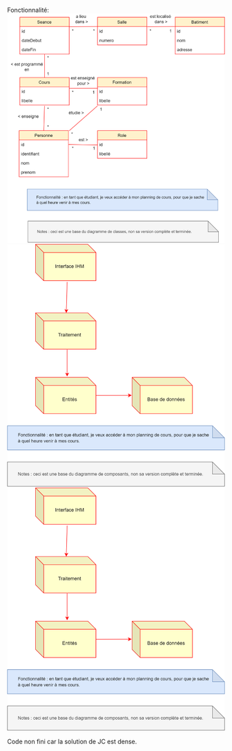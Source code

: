 Fonctionnalité:
![img.png](img.png)
![img_1.png](img_1.png)
![img_2.png](img_2.png)

Code non fini car la solution de JC est dense.